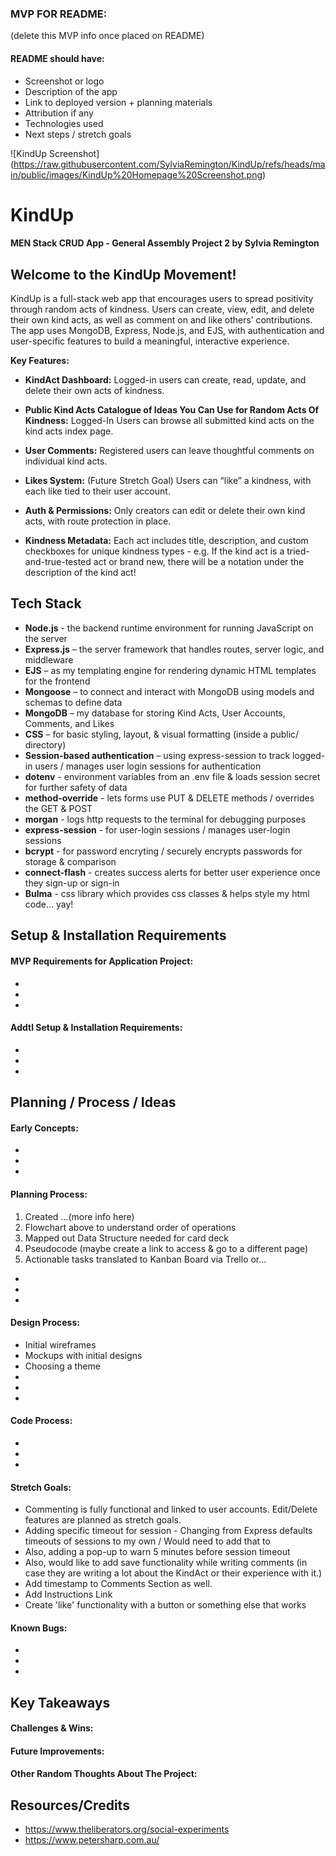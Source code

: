 ### MVP FOR README:
(delete this MVP info once placed on README)
#### README should have:
 - Screenshot or logo
 - Description of the app
 - Link to deployed version + planning materials
 - Attribution if any
 - Technologies used 
 - Next steps / stretch goals

 ![KindUp Screenshot] (https://raw.githubusercontent.com/SylviaRemington/KindUp/refs/heads/main/public/images/KindUp%20Homepage%20Screenshot.png)
<br>

# KindUp

#### MEN Stack CRUD App - General Assembly Project 2 by Sylvia Remington

## Welcome to the KindUp Movement!
KindUp is a full-stack web app that encourages users to spread positivity through random acts of kindness. Users can create, view, edit, and delete their own kind acts, as well as comment on and like others’ contributions. The app uses MongoDB, Express, Node.js, and EJS, with authentication and user-specific features to build a meaningful, interactive experience.


**Key Features:**

- **KindAct Dashboard:** Logged-in users can create, read, update, and delete their own acts of kindness.

- **Public Kind Acts Catalogue of Ideas You Can Use for Random Acts Of Kindness:** Logged-In Users can browse all submitted kind acts on the kind acts index page.

- **User Comments:** Registered users can leave thoughtful comments on individual kind acts.

- **Likes System:** (Future Stretch Goal) Users can “like” a kindness, with each like tied to their user account.

- **Auth & Permissions:** Only creators can edit or delete their own kind acts, with route protection in place.

- **Kindness Metadata:** Each act includes title, description, and custom checkboxes for unique kindness types - e.g. If the kind act is a tried-and-true-tested act or brand new, there will be a notation under the description of the kind act!


## Tech Stack
- **Node.js** - the backend runtime environment for running JavaScript on the server
- **Express.js** – the server framework that handles routes, server logic, and middleware
- **EJS** – as my templating engine for rendering dynamic HTML templates for the frontend
- **Mongoose** – to connect and interact with MongoDB using models and schemas to define data 
- **MongoDB** – my database for storing Kind Acts, User Accounts, Comments, and Likes
- **CSS** – for basic styling, layout, & visual formatting (inside a public/ directory)
- **Session-based authentication** – using express-session to track logged-in users / manages user login sessions for authentication
- **dotenv** - environment variables from an .env file & loads session secret for further safety of data
- **method-override** - lets forms use PUT & DELETE methods / overrides the GET & POST
- **morgan** - logs http requests to the terminal for debugging purposes
- **express-session** - for user-login sessions / manages user-login sessions
- **bcrypt** - for password encryting / securely encrypts passwords for storage & comparison
- **connect-flash** - creates success alerts for better user experience once they sign-up or sign-in
- **Bulma** - css library which provides css classes & helps style my html code... yay!


## Setup & Installation Requirements
#### MVP Requirements for Application Project:
- 
- 
- 
#### Addtl Setup & Installation Requirements:
- 
- 
- 

## Planning / Process / Ideas
#### Early Concepts:
- 
- 
- 

#### Planning Process:
1. Created ...(more info here)
2. Flowchart above to understand order of operations
3. Mapped out Data Structure needed for card deck
4. Pseudocode (maybe create a link to access & go to a different page)
5. Actionable tasks translated to Kanban Board via Trello or...
- 
- 
- 

#### Design Process:
- Initial wireframes
- Mockups with initial designs
- Choosing a theme
- 
- 
- 

#### Code Process:
- 
- 
- 

#### Stretch Goals:
- Commenting is fully functional and linked to user accounts. Edit/Delete features are planned as stretch goals.
- Adding specific timeout for session - Changing from Express defaults timeouts of sessions to my own / Would need to add that to 
- Also, adding a pop-up to warn 5 minutes before session timeout
- Also, would like to add save functionality while writing comments (in case they are writing a lot about the KindAct or their experience with it.)
- Add timestamp to Comments Section as well.
- Add Instructions Link
- Create 'like' functionality with a button or something else that works

#### Known Bugs:
- 
- 
- 


## Key Takeaways
#### Challenges & Wins:
#### Future Improvements:
#### Other Random Thoughts About The Project:

## Resources/Credits
- https://www.theliberators.org/social-experiments
- https://www.petersharp.com.au/



